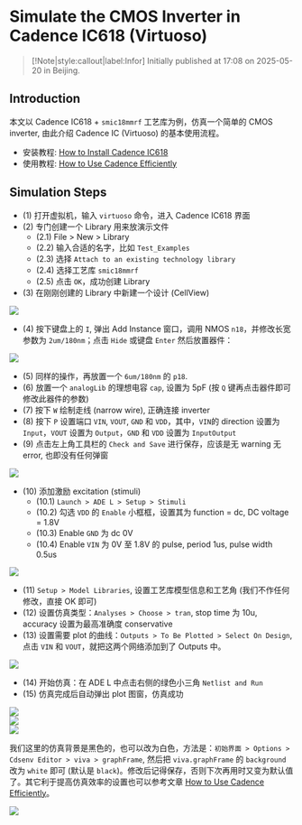 # Simulate the CMOS Inverter in Cadence IC618 (Virtuoso)

> [!Note|style:callout|label:Infor]
> Initially published at 17:08 on 2025-05-20 in Beijing.

## Introduction

本文以 Cadence IC618 + `smic18mmrf` 工艺库为例，仿真一个简单的 CMOS inverter, 由此介绍 Cadence IC (Virtuoso) 的基本使用流程。 

- 安装教程: [How to Install Cadence IC618](<AnalogIC/Virtuoso Tutorials - 1. How to Install Cadence IC618.md>)
- 使用教程: [How to Use Cadence Efficiently](<AnalogIC/How to Use Cadence Virtuoso Efficiently.md>)


## Simulation Steps

- (1) 打开虚拟机，输入 `virtuoso` 命令，进入 Cadence IC618 界面
- (2) 专门创建一个 Library 用来放演示文件
    - (2.1) File > New > Library
    - (2.2) 输入合适的名字，比如 `Test_Examples`
    - (2.3) 选择 `Attach to an existing technology library`
    - (2.4) 选择工艺库 `smic18mmrf`
    - (2.5) 点击 `OK`，成功创建 Library
- (3) 在刚刚创建的 Library 中新建一个设计 (CellView)

<div class="center"><img src="https://imagebank-0.oss-cn-beijing.aliyuncs.com/VS-PicGo/2025-05-21-17-00-29_Simulate CMOS Inverter in Cadence IC618 (Virtuoso).png"/></div>

- (4) 按下键盘上的 `I`, 弹出 Add Instance 窗口，调用 NMOS `n18`，并修改长宽参数为 `2um/180nm`；点击 `Hide` 或键盘 `Enter` 然后放置器件：

<div class="center"><img src="https://imagebank-0.oss-cn-beijing.aliyuncs.com/VS-PicGo/2025-05-21-17-06-50_Simulate CMOS Inverter in Cadence IC618 (Virtuoso).png"/></div>

- (5) 同样的操作，再放置一个 `6um/180nm` 的 `p18`. 
- (6) 放置一个 `analogLib` 的理想电容 `cap`, 设置为 5pF (按 `Q` 键再点击器件即可修改此器件的参数)
- (7) 按下 `W` 绘制走线 (narrow wire), 正确连接 inverter
- (8) 按下 `P` 设置端口 `VIN`, `VOUT`, `GND` 和 `VDD`，其中，`VIN`的 direction 设置为 `Input`，`VOUT` 设置为 `Output`，`GND` 和 `VDD` 设置为 `InputOutput`
- (9) 点击左上角工具栏的 `Check and Save` 进行保存，应该是无 warning 无 error, 也即没有任何弹窗

<div class="center"><img src="https://imagebank-0.oss-cn-beijing.aliyuncs.com/VS-PicGo/2025-05-21-18-27-34_Simulate CMOS Inverter in Cadence IC618 (Virtuoso).png"/></div>

- (10) 添加激励 excitation (stimuli)
    - (10.1) `Launch > ADE L > Setup > Stimuli`
    - (10.2) 勾选 `VDD` 的 `Enable` 小框框，设置其为 function = dc, DC voltage = 1.8V
    - (10.3) Enable `GND` 为 dc 0V
    - (10.4) Enable `VIN` 为 0V 至 1.8V 的 pulse, period 1us, pulse width 0.5us

<div class="center"><img src="https://imagebank-0.oss-cn-beijing.aliyuncs.com/VS-PicGo/2025-05-21-18-28-05_Simulate CMOS Inverter in Cadence IC618 (Virtuoso).png"/></div>

- (11) `Setup > Model Libraries`, 设置工艺库模型信息和工艺角 (我们不作任何修改，直接 OK 即可)
- (12) 设置仿真类型：`Analyses > Choose > tran`, stop time 为 10u, accuracy 设置为最高准确度 conservative
- (13) 设置需要 plot 的曲线：`Outputs > To Be Plotted > Select On Design`, 点击 `VIN` 和 `VOUT`，就把这两个网络添加到了 Outputs 中。

<div class="center"><img src="https://imagebank-0.oss-cn-beijing.aliyuncs.com/VS-PicGo/2025-05-21-18-28-35_Simulate CMOS Inverter in Cadence IC618 (Virtuoso).png"/></div>

- (14) 开始仿真：在 ADE L 中点击右侧的绿色小三角 `Netlist and Run`
- (15) 仿真完成后自动弹出 plot 图窗，仿真成功

<div class="center"><img src="https://imagebank-0.oss-cn-beijing.aliyuncs.com/VS-PicGo/2025-05-21-18-29-16_Simulate CMOS Inverter in Cadence IC618 (Virtuoso).png"/></div>
<div class="center"><img src="https://imagebank-0.oss-cn-beijing.aliyuncs.com/VS-PicGo/2025-05-21-18-32-17_Simulate CMOS Inverter in Cadence IC618 (Virtuoso).png"/></div>
<div class="center"><img src="https://imagebank-0.oss-cn-beijing.aliyuncs.com/VS-PicGo/2025-05-21-18-35-17_Simulate CMOS Inverter in Cadence IC618 (Virtuoso).png"/></div>

我们这里的仿真背景是黑色的，也可以改为白色，方法是：`初始界面 > Options > Cdsenv Editor > viva > graphFrame`, 然后把 `viva.graphFrame` 的 `background` 改为 `white` 即可 (默认是 `black`)。修改后记得保存，否则下次再用时又变为默认值了。其它利于提高仿真效率的设置也可以参考文章 [How to Use Cadence Efficiently](<AnalogIC/How to Use Cadence Virtuoso Efficiently.md>)。
<div class="center"><img src="https://imagebank-0.oss-cn-beijing.aliyuncs.com/VS-PicGo/2025-05-21-20-22-00_Simulate CMOS Inverter in Cadence IC618 (Virtuoso).png"/></div>

